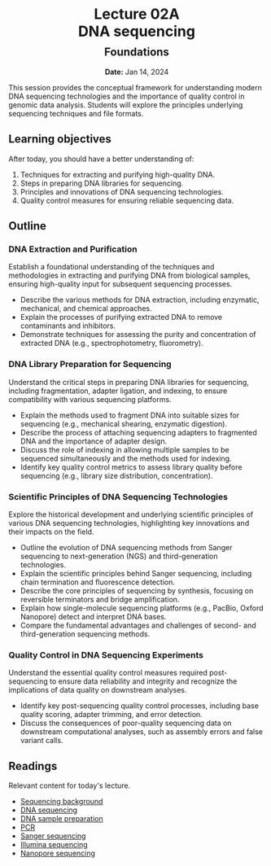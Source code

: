 <h1 style="margin-bottom: 0.4em; text-align: center;">
    <b>Lecture 02A</b><br>
    DNA sequencing
</h1>
<h2 style="margin-top: 0.0em; text-align: center;">
    Foundations
</h2>
<p style="text-align: center;">
    <b>Date:</b> Jan 14, 2024
</p>

This session provides the conceptual framework for understanding modern DNA sequencing technologies and the importance of quality control in genomic data analysis.
Students will explore the principles underlying sequencing techniques and file formats.

## Learning objectives

After today, you should have a better understanding of:

1.  Techniques for extracting and purifying high-quality DNA.
2.  Steps in preparing DNA libraries for sequencing.
3.  Principles and innovations of DNA sequencing technologies.
4.  Quality control measures for ensuring reliable sequencing data.

## Outline

### DNA Extraction and Purification

Establish a foundational understanding of the techniques and methodologies in extracting and purifying DNA from biological samples, ensuring high-quality input for subsequent sequencing processes.

-   Describe the various methods for DNA extraction, including enzymatic, mechanical, and chemical approaches.
-   Explain the processes of purifying extracted DNA to remove contaminants and inhibitors.
-   Demonstrate techniques for assessing the purity and concentration of extracted DNA (e.g., spectrophotometry, fluorometry).

### DNA Library Preparation for Sequencing

Understand the critical steps in preparing DNA libraries for sequencing, including fragmentation, adapter ligation, and indexing, to ensure compatibility with various sequencing platforms.

-   Explain the methods used to fragment DNA into suitable sizes for sequencing (e.g., mechanical shearing, enzymatic digestion).
-   Describe the process of attaching sequencing adapters to fragmented DNA and the importance of adapter design.
-   Discuss the role of indexing in allowing multiple samples to be sequenced simultaneously and the methods used for indexing.
-   Identify key quality control metrics to assess library quality before sequencing (e.g., library size distribution, concentration).

### Scientific Principles of DNA Sequencing Technologies

Explore the historical development and underlying scientific principles of various DNA sequencing technologies, highlighting key innovations and their impacts on the field.

-   Outline the evolution of DNA sequencing methods from Sanger sequencing to next-generation (NGS) and third-generation technologies.
-   Explain the scientific principles behind Sanger sequencing, including chain termination and fluorescence detection.
-   Describe the core principles of sequencing by synthesis, focusing on reversible terminators and bridge amplification.
-   Explain how single-molecule sequencing platforms (e.g., PacBio, Oxford Nanopore) detect and interpret DNA bases.
-   Compare the fundamental advantages and challenges of second- and third-generation sequencing methods.

### Quality Control in DNA Sequencing Experiments

Understand the essential quality control measures required post-sequencing to ensure data reliability and integrity and recognize the implications of data quality on downstream analyses.

-   Identify key post-sequencing quality control processes, including base quality scoring, adapter trimming, and error detection.
-   Discuss the consequences of poor-quality sequencing data on downstream computational analyses, such as assembly errors and false variant calls.

## Readings

Relevant content for today's lecture.

-   [Sequencing background](https://omics.crumblearn.org/sequencing/)
-   [DNA sequencing](https://omics.crumblearn.org/sequencing/dna/)
-   [DNA sample preparation](https://omics.crumblearn.org/sequencing/dna/sample/)
-   [PCR](https://omics.crumblearn.org/sequencing/dna/pcr/)
-   [Sanger sequencing](https://omics.crumblearn.org/sequencing/dna/first-gen/sanger/)
-   [Illumina sequencing](https://omics.crumblearn.org/sequencing/dna/second-gen/illumina/)
-   [Nanopore sequencing](https://omics.crumblearn.org/sequencing/dna/third-gen/nanopore/)

<!-- ## Presentation

-   **View:** [slides.com/aalexmmaldonado/biosc1540-l02a](https://slides.com/aalexmmaldonado/biosc1540-l02a)
-   **Live link:** [slides.com/d/wOV7d9w/live](https://slides.com/d/wOV7d9w/live)
-   **Download:** [biosc1540-l02a.pdf](/lectures/02/biosc1540-l02a.pdf)

<iframe src="https://slides.com/aalexmmaldonado/biosc1540-l02a/embed?byline=hidden&share=hidden" width="100%" height="600" title="BIOSC 1540: Lecture 02A" scrolling="no" frameborder="0" webkitallowfullscreen mozallowfullscreen allowfullscreen></iframe> -->

<!-- Notes

- Add example about cluster for why we need stronger signal.
- Need to go into more detail/clarification of primers, indices, and adapters.
- There seems to be a gap in how we get from sample, to attached, amplified, and then sequenced.
- Gave example of looking out into a dark stadium and giving people flash lights.
- Students are still really struggling with how the fragments get onto the flow cell.
-->
